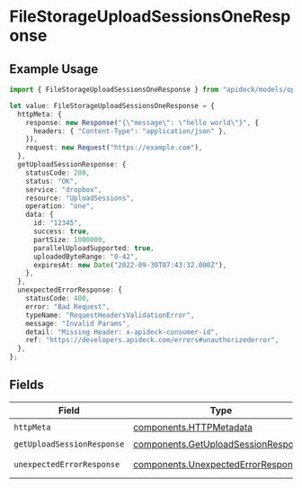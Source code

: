 # FileStorageUploadSessionsOneResponse

## Example Usage

```typescript
import { FileStorageUploadSessionsOneResponse } from "apideck/models/operations";

let value: FileStorageUploadSessionsOneResponse = {
  httpMeta: {
    response: new Response("{\"message\": \"hello world\"}", {
      headers: { "Content-Type": "application/json" },
    }),
    request: new Request("https://example.com"),
  },
  getUploadSessionResponse: {
    statusCode: 200,
    status: "OK",
    service: "dropbox",
    resource: "UploadSessions",
    operation: "one",
    data: {
      id: "12345",
      success: true,
      partSize: 1000000,
      parallelUploadSupported: true,
      uploadedByteRange: "0-42",
      expiresAt: new Date("2022-09-30T07:43:32.000Z"),
    },
  },
  unexpectedErrorResponse: {
    statusCode: 400,
    error: "Bad Request",
    typeName: "RequestHeadersValidationError",
    message: "Invalid Params",
    detail: "Missing Header: x-apideck-consumer-id",
    ref: "https://developers.apideck.com/errors#unauthorizederror",
  },
};
```

## Fields

| Field                                                                                      | Type                                                                                       | Required                                                                                   | Description                                                                                |
| ------------------------------------------------------------------------------------------ | ------------------------------------------------------------------------------------------ | ------------------------------------------------------------------------------------------ | ------------------------------------------------------------------------------------------ |
| `httpMeta`                                                                                 | [components.HTTPMetadata](../../models/components/httpmetadata.md)                         | :heavy_check_mark:                                                                         | N/A                                                                                        |
| `getUploadSessionResponse`                                                                 | [components.GetUploadSessionResponse](../../models/components/getuploadsessionresponse.md) | :heavy_minus_sign:                                                                         | UploadSessions                                                                             |
| `unexpectedErrorResponse`                                                                  | [components.UnexpectedErrorResponse](../../models/components/unexpectederrorresponse.md)   | :heavy_minus_sign:                                                                         | Unexpected error                                                                           |